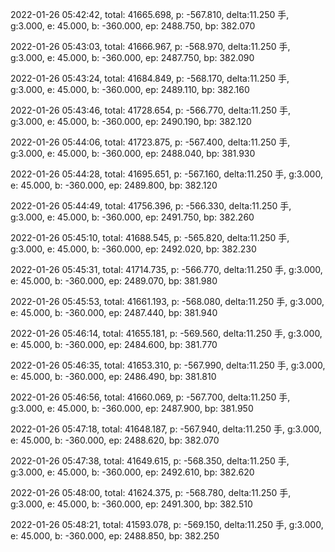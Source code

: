 2022-01-26 05:42:42, total: 41665.698, p: -567.810, delta:11.250 手, g:3.000, e: 45.000, b: -360.000, ep: 2488.750, bp: 382.070

2022-01-26 05:43:03, total: 41666.967, p: -568.970, delta:11.250 手, g:3.000, e: 45.000, b: -360.000, ep: 2487.750, bp: 382.090

2022-01-26 05:43:24, total: 41684.849, p: -568.170, delta:11.250 手, g:3.000, e: 45.000, b: -360.000, ep: 2489.110, bp: 382.160

2022-01-26 05:43:46, total: 41728.654, p: -566.770, delta:11.250 手, g:3.000, e: 45.000, b: -360.000, ep: 2490.190, bp: 382.120

2022-01-26 05:44:06, total: 41723.875, p: -567.400, delta:11.250 手, g:3.000, e: 45.000, b: -360.000, ep: 2488.040, bp: 381.930

2022-01-26 05:44:28, total: 41695.651, p: -567.160, delta:11.250 手, g:3.000, e: 45.000, b: -360.000, ep: 2489.800, bp: 382.120

2022-01-26 05:44:49, total: 41756.396, p: -566.330, delta:11.250 手, g:3.000, e: 45.000, b: -360.000, ep: 2491.750, bp: 382.260

2022-01-26 05:45:10, total: 41688.545, p: -565.820, delta:11.250 手, g:3.000, e: 45.000, b: -360.000, ep: 2492.020, bp: 382.230

2022-01-26 05:45:31, total: 41714.735, p: -566.770, delta:11.250 手, g:3.000, e: 45.000, b: -360.000, ep: 2489.070, bp: 381.980

2022-01-26 05:45:53, total: 41661.193, p: -568.080, delta:11.250 手, g:3.000, e: 45.000, b: -360.000, ep: 2487.440, bp: 381.940

2022-01-26 05:46:14, total: 41655.181, p: -569.560, delta:11.250 手, g:3.000, e: 45.000, b: -360.000, ep: 2484.600, bp: 381.770

2022-01-26 05:46:35, total: 41653.310, p: -567.990, delta:11.250 手, g:3.000, e: 45.000, b: -360.000, ep: 2486.490, bp: 381.810

2022-01-26 05:46:56, total: 41660.069, p: -567.700, delta:11.250 手, g:3.000, e: 45.000, b: -360.000, ep: 2487.900, bp: 381.950

2022-01-26 05:47:18, total: 41648.187, p: -567.940, delta:11.250 手, g:3.000, e: 45.000, b: -360.000, ep: 2488.620, bp: 382.070

2022-01-26 05:47:38, total: 41649.615, p: -568.350, delta:11.250 手, g:3.000, e: 45.000, b: -360.000, ep: 2492.610, bp: 382.620

2022-01-26 05:48:00, total: 41624.375, p: -568.780, delta:11.250 手, g:3.000, e: 45.000, b: -360.000, ep: 2491.300, bp: 382.510

2022-01-26 05:48:21, total: 41593.078, p: -569.150, delta:11.250 手, g:3.000, e: 45.000, b: -360.000, ep: 2488.850, bp: 382.250